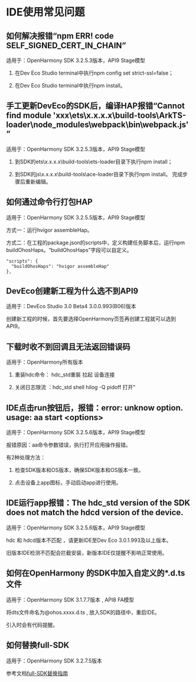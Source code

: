 # IDE使用常见问题

## 如何解决报错“npm ERR! code SELF_SIGNED_CERT_IN_CHAIN”

适用于：OpenHarmony SDK 3.2.5.3版本，API9 Stage模型

1. 在Dev Eco Studio terminal中执行npm config set strict-ssl=false；

2. 在Dev Eco Studio terminal中执行npm install。

## 手工更新DevEco的SDK后，编译HAP报错“Cannot find module 'xxx\ets\x.x.x.x\build-tools\ArkTS-loader\node_modules\webpack\bin\webpack.js'” 

适用于：OpenHarmony SDK 3.2.5.3版本，API9 Stage模型

1. 到SDK的ets\x.x.x.x\build-tools\ets-loader目录下执行npm install；

2. 到SDK的js\x.x.x.x\build-tools\ace-loader目录下执行npm install。 完成步骤后重新编辑。

## 如何通过命令行打包HAP

适用于：OpenHarmony SDK 3.2.5.5版本，API9 Stage模型

方式一：运行hvigor assembleHap。

方式二：在工程的package.json的scripts中，定义构建任务脚本后，运行npm buildOhosHaps。“buildOhosHaps”字段可以自定义。

  
```
"scripts": {
  "buildOhosHaps": "hvigor assembleHap"
},
```

## DevEco创建新工程为什么选不到API9

适用于：DevEco Studio 3.0 Beta4 3.0.0.993(B06)版本

创建新工程的时候，首先要选择OpenHarmony页签再创建工程就可以选到API9。

## 下载时收不到回调且无法返回错误码

适用于：OpenHarmony所有版本

1. 重装hdc命令： hdc_std重裝 拉起 设备连接

2. 关闭日志限流 ：hdc_std shell hilog -Q pidoff 打开"

## IDE点击run按钮后，报错：error: unknow option. usage: aa start &lt;options&gt;

适用于：OpenHarmony SDK 3.2.5.6版本，API9 Stage模型

报错原因：aa命令参数错误，执行打开应用操作报错。

有2种处理方法：

1. 检查SDK版本和OS版本，确保SDK版本和OS版本一致。

2. 点击设备上app图标，手动启动app进行使用。

## IDE运行app报错：The hdc_std version of the SDK does not match the hdcd version of the device.

适用于：OpenHarmony SDK 3.2.5.6版本，API9 Stage模型

hdc 和 hdcd版本不匹配 ，请更新IDE至Dev Eco 3.0.1.993及以上版本。

旧版本IDE检测不匹配会拦截安装，新版本IDE仅提醒不影响正常使用。

## 如何在OpenHarmony 的SDK中加入自定义的\*.d.ts文件

适用于：OpenHarmony SDK 3.1.7.7版本 ,  API8 FA模型

将dts文件命名为\@ohos.xxxx.d.ts ,  放入SDK的路径中，重启IDE。

引入时会有代码提醒。

## 如何替换full-SDK

适用于：OpenHarmony SDK 3.2.7.5版本

参考文档[full-SDK替换指南](../quick-start/full-sdk-switch-guide.md)
